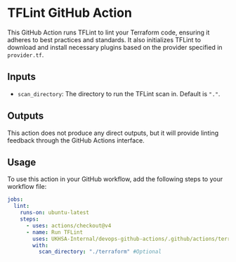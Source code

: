 # TFLint GitHub Action

This GitHub Action runs TFLint to lint your Terraform code, ensuring it adheres to best practices and standards. It also initializes TFLint to download and install necessary plugins based on the provider specified in `provider.tf`.

## Inputs

- `scan_directory`: The directory to run the TFLint scan in. Default is `"."`.

## Outputs

This action does not produce any direct outputs, but it will provide linting feedback through the GitHub Actions interface.

## Usage

To use this action in your GitHub workflow, add the following steps to your workflow file:

```yaml
jobs:
  lint:
    runs-on: ubuntu-latest
    steps:
      - uses: actions/checkout@v4
      - name: Run TFLint
        uses: UKHSA-Internal/devops-github-actions/.github/actions/terraform-tflint@main
        with:
          scan_directory: "./terraform" #Optional
